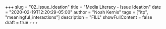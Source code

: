 +++
slug = "02_issue_ideation"
title = "Media Literacy - Issue Ideation"
date = "2020-02-19T12:20:29-05:00"
author = "Noah Kernis"
tags = ["itp", "meaningful_interactions"]
description = "FILL"
showFullContent = false
draft = true
+++

<!-- {{< figure src="img/..." alt="..." caption="[ ... ]" >}} -->

<!-- 
- STATEMENTS:
	- For ___[target audience], it’s a constant challenge to ___[general problem]. Every ___[time period], these people ___[perform a key activity] in order to ___[achieve a primary goal]. This is especially true if you’re a [niche].
	- The main problem  ___[target audience] face is ___[primary functional problem relating to activity] which leads to ___[bad/worst case outcomes]. Today, their best option is ___[substitutes], but of course, they ___[the most common complaints of each substitute]. With ___[key trend], the problem will only get worse over time.
	- If only there was a easier/better/cheaper way to ___[perform a key activity], then c ___could ___[quantifiable impact on their primary goal] which would lead to ___[positive outcomes / emotions]. With ___[number of potential customers], there is a clear opportunity to meaningfully impact a huge number of people.


- Statements that I would like you to use for next week’s in class presentation (adapt the language if you need to or feel none is a perfect fit).
	- 1. Create a concise problem statement by using or adapting one of the statement below.

	- 2. Create a future state journey map. A future state journey map is typically a multi-panel storyboard created from sketches and words that communicates the steps and emotions of the future state your solution addresses.

	- 3. Please do some competitive research and be sure you also aware of existing/competitive products that attempt to address the same pain point you have identified or a comparable problem that is applicable (for example be familiar with the ‘find a parking spot app’ if you are the cafe group).
	
-->
